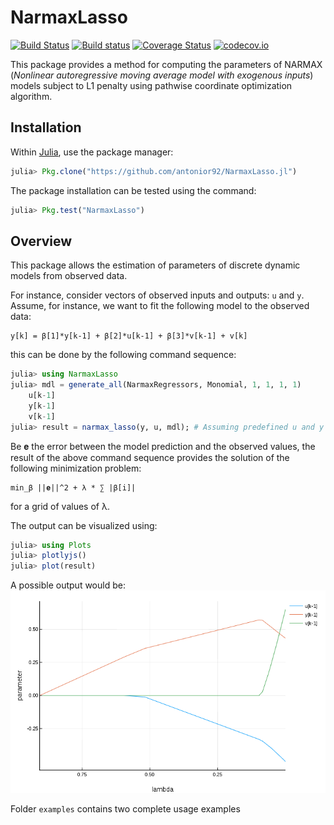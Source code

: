# NarmaxLasso

[![Build Status](https://travis-ci.org/antonior92/NarmaxLasso.jl.svg?branch=master)](https://travis-ci.org/antonior92/NarmaxLasso.jl)
[![Build status](https://ci.appveyor.com/api/projects/status/g4qop766kli0ukrj?svg=true)](https://ci.appveyor.com/project/antonior92/narmaxlasso-jl)
[![Coverage Status](https://coveralls.io/repos/antonior92/NarmaxLasso.jl/badge.svg?branch=master&service=github)](https://coveralls.io/github/antonior92/NarmaxLasso.jl?branch=master)
[![codecov.io](http://codecov.io/github/antonior92/NarmaxLasso.jl/coverage.svg?branch=master)](http://codecov.io/github/antonior92/NarmaxLasso.jl?branch=master)

This package provides a method for computing the parameters of NARMAX
(*Nonlinear autoregressive moving average model with exogenous inputs*)
models subject to L1 penalty using pathwise coordinate optimization algorithm.


## Installation

Within [Julia](https://julialang.org/downloads/), use the package manager:

```JULIA
julia> Pkg.clone("https://github.com/antonior92/NarmaxLasso.jl")
```

The package installation can be tested using the command:

```JULIA
julia> Pkg.test("NarmaxLasso")
```

## Overview

This package allows the estimation of parameters of discrete
dynamic models from observed data.

For instance, consider vectors of observed inputs and
outputs: ``u`` and ``y``. Assume, for instance, we want
to fit the following model to the observed data:
```
y[k] = β[1]*y[k-1] + β[2]*u[k-1] + β[3]*v[k-1] + v[k]
```
this can be done by the following command sequence:
```JULIA
julia> using NarmaxLasso
julia> mdl = generate_all(NarmaxRegressors, Monomial, 1, 1, 1, 1)
    u[k-1]
    y[k-1]
    v[k-1]
julia> result = narmax_lasso(y, u, mdl); # Assuming predefined u and y
```
Be 𝐞 the error between the model prediction and the observed values,
the result of the above command sequence provides the solution of
the following minimization problem:
```
min_β ||𝐞||^2 + λ * ∑ |β[i]|
```
for a grid of values of λ.

The output can be visualized using:
```JULIA
julia> using Plots
julia> plotlyjs()
julia> plot(result)
```
A possible output would be:
![example.png](example.png)

Folder ``examples`` contains two complete usage examples
